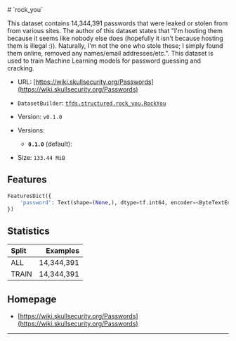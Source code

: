 <div itemscope itemtype="http://schema.org/Dataset">
  <div itemscope itemprop="includedInDataCatalog" itemtype="http://schema.org/DataCatalog">
    <meta itemprop="name" content="TensorFlow Datasets" />
  </div>
  <meta itemprop="name" content="rock_you" />
  <meta itemprop="description" content="This dataset contains 14,344,391 passwords that were leaked or stolen from from various sites. The author of this dataset states that &quot;I'm hosting them because it seems like nobody else does (hopefully it isn't because hosting them is illegal :)). Naturally, I'm not the one who stole these; I simply found them online, removed any names/email addresses/etc.&quot;. This dataset is used to train Machine Learning models for password guessing and cracking.&#10;&#10;&#10;To use this dataset:&#10;&#10;```python&#10;import tensorflow_datasets as tfds&#10;&#10;ds = tfds.load('rock_you', split='train')&#10;for ex in ds.take(4):&#10;  print(ex)&#10;```&#10;&#10;See [the guide](https://www.tensorflow.org/datasets/overview) for more&#10;informations on [tensorflow_datasets](https://www.tensorflow.org/datasets).&#10;&#10;" />
  <meta itemprop="url" content="https://www.tensorflow.org/datasets/catalog/rock_you" />
  <meta itemprop="sameAs" content="https://wiki.skullsecurity.org/Passwords" />
  <meta itemprop="citation" content="" />
</div>
# `rock_you`

This dataset contains 14,344,391 passwords that were leaked or stolen from from
various sites. The author of this dataset states that "I'm hosting them because
it seems like nobody else does (hopefully it isn't because hosting them is
illegal :)). Naturally, I'm not the one who stole these; I simply found them
online, removed any names/email addresses/etc.". This dataset is used to train
Machine Learning models for password guessing and cracking.

*   URL:
    [https://wiki.skullsecurity.org/Passwords](https://wiki.skullsecurity.org/Passwords)
*   `DatasetBuilder`:
    [`tfds.structured.rock_you.RockYou`](https://github.com/tensorflow/datasets/tree/master/tensorflow_datasets/structured/rock_you.py)
*   Version: `v0.1.0`
*   Versions:

    *   **`0.1.0`** (default):

*   Size: `133.44 MiB`

## Features
```python
FeaturesDict({
    'password': Text(shape=(None,), dtype=tf.int64, encoder=<ByteTextEncoder vocab_size=257>),
})
```

## Statistics

Split | Examples
:---- | ---------:
ALL   | 14,344,391
TRAIN | 14,344,391

## Homepage

*   [https://wiki.skullsecurity.org/Passwords](https://wiki.skullsecurity.org/Passwords)

--------------------------------------------------------------------------------
